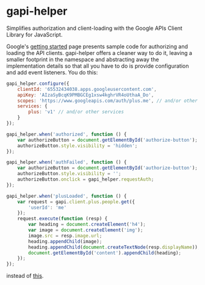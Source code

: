 gapi-helper
===========

Simplifies authorization and client-loading with the Google APIs Client Library for JavaScript.

Google's [getting started](https://developers.google.com/api-client-library/javascript/start/start-js) page presents sample code for authorizing and loading the API clients. gapi-helper offers a cleaner way to do it, leaving a smaller footprint in the namespace and abstracting away the implementation details so that all you have to do is provide configuration and add event listeners. You do this:

```javascript
gapi_helper.configure({
	clientId: '65532434038.apps.googleusercontent.com',
	apiKey: 'AIzaSyBcqK9PMBGCEg1xsw4kghrVR4oUthaA_Do',
	scopes: 'https://www.googleapis.com/auth/plus.me', // and/or other services
	services: {
	    plus: 'v1' // and/or other services
	}
});

gapi_helper.when('authorized', function () {
	var authorizeButton = document.getElementById('authorize-button');
	authorizeButton.style.visibility = 'hidden';
});

gapi_helper.when('authFailed', function () {
	var authorizeButton = document.getElementById('authorize-button');
	authorizeButton.style.visibility = '';
	authorizeButton.onclick = gapi_helper.requestAuth;
});

gapi_helper.when('plusLoaded', function () {
    var request = gapi.client.plus.people.get({
        'userId': 'me'
	});
	request.execute(function (resp) {
        var heading = document.createElement('h4');
        var image = document.createElement('img');
        image.src = resp.image.url;
        heading.appendChild(image);
        heading.appendChild(document.createTextNode(resp.displayName));
        document.getElementById('content').appendChild(heading);
    });
});
```

instead of [this](https://code.google.com/p/google-api-javascript-client/source/browse/samples/authSample.html?r=ecbb774aee1a9edf53675f72a40391537c0d9b39).